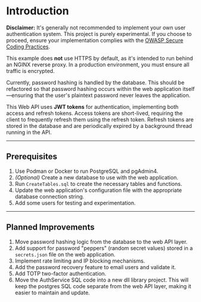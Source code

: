 # Introduction

**Disclaimer:** It's generally not recommended to implement your own user authentication system. This project is purely experimental. If you choose to proceed, ensure your implementation complies with the [OWASP Secure Coding Practices](https://owasp.org/www-project-secure-coding-practices-quick-reference-guide/stable-en/01-introduction/05-introduction).

This example does **not** use HTTPS by default, as it's intended to run behind an NGINX reverse proxy. In a production environment, you must ensure all traffic is encrypted.

Currently, password hashing is handled by the database. This should be refactored so that password hashing occurs within the web application itself—ensuring that the user's plaintext password never leaves the application.

This Web API uses **JWT tokens** for authentication, implementing both access and refresh tokens. Access tokens are short-lived, requiring the client to frequently refresh them using the refresh token. Refresh tokens are stored in the database and are periodically expired by a background thread running in the API.

---

## Prerequisites

1. Use Podman or Docker to run PostgreSQL and pgAdmin4.
2. *(Optional)* Create a new database to use with the web application.
3. Run `CreateTables.sql` to create the necessary tables and functions.
4. Update the web application's configuration file with the appropriate database connection string.
5. Add some users for testing and experimentation.

---

## Planned Improvements

1. Move password hashing logic from the database to the web API layer.
2. Add support for password "peppers" (random secret values) stored in a `secrets.json` file on the web application.
3. Implement rate limiting and IP blocking mechanisms.
4. Add the password recovery feature to email users and validate it.
5. Add TOTP two-factor authentication.
6. Move the AuthService SQL code into a new dll library project. This will keep the postgres SQL code separate from the web API layer, making it easier to maintain and update.

 

